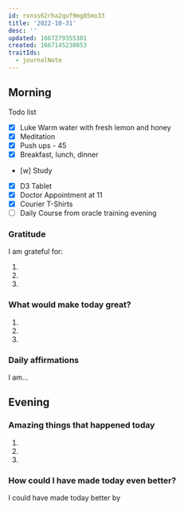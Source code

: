 ```yaml
---
id: rxnss62rha2quf9mg85mo33
title: '2022-10-31'
desc: ''
updated: 1667279355381
created: 1667145230853
traitIds:
  - journalNote
---
```


<!--
Based on the journaling method created by Intelligent Change:
- [Intelligent Change: Our Story](https://www.intelligentchange.com/pages/our-story)
- [The Five Minute Journal](https://www.intelligentchange.com/products/the-five-minute-journal)
-->

## Morning

<!-- Fill out this section after waking up -->

Todo list

- [x] Luke Warm water with fresh lemon and honey
- [x] Meditation
- [x] Push ups - 45
- [x] Breakfast, lunch, dinner
- [w] Study
- [x] D3 Tablet
- [x] Doctor Appointment at 11
- [x] Courier T-Shirts
- [ ] Daily Course from oracle training evening

### Gratitude

I am grateful for:

1.
2.
3.

### What would make today great?

1.
2.
3.

### Daily affirmations

I am...

## Evening

<!-- Fill out this section before going to sleep, reflecting on your day -->

### Amazing things that happened today

1.
2.
3.

### How could I have made today even better?

I could have made today better by
